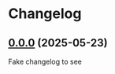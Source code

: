 # Changelog

## [0.0.0](https://github.com/plopoyop/renovate-testing/tree/0.0.0) (2025-05-23)

Fake changelog to see
